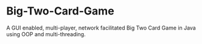 # Big-Two-Card-Game
A GUI enabled, multi-player, network facilitated Big Two Card Game in Java using OOP and multi-threading.
